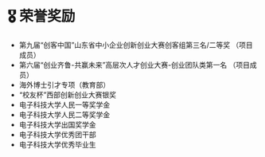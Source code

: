 <span class='anchor' id='award'></span>
# 🎖 荣誉奖励
- 第九届“创客中国”山东省中小企业创新创业大赛创客组第三名/二等奖 （项目成员）
- 第六届“创业齐鲁-共赢未来”高层次人才创业大赛-创业团队类第一名 （项目成员）
- 海外博士引才专项（教育部）
- “校友杯”西部创新创业大赛银奖
- 电子科技大学人民一等奖学金
- 电子科技大学人民二等奖学金
- 电子科技大学出国奖学金
- 电子科技大学优秀团干部
- 电子科技大学优秀毕业生
